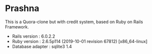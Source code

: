 # Prashna

This is a Quora-clone but with credit system, based on Ruby on Rails Framework.

* Rails version    : 6.0.2.2
* Ruby version     : 2.6.5p114 (2019-10-01 revision 67812) [x86_64-linux]
* Database adapter : sqlite3 1.4
